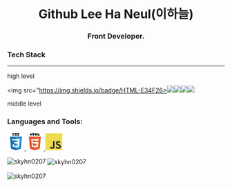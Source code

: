 
<h1 align="center">Github Lee Ha Neul(이하늘)</h1>
<h3 align="center">Front Developer.</h3>


<h3 align="left">Tech Stack</h3>
<hr>
<p align="left">high level</p>
<span>
  
<img src="https://img.shields.io/badge/HTML-E34F26><img src="https://img.shields.io/badge/HTML-E34F26"><img src="https://img.shields.io/badge/HTML-E34F26"><img src="https://img.shields.io/badge/HTML-E34F26"><img src="https://img.shields.io/badge/HTML-E34F26">
<p align="left">middle level</p>
</span>



<h3 align="left">Languages and Tools:</h3>
<p align="left"> <a href="https://www.w3schools.com/css/" target="_blank" rel="noreferrer"> <img src="https://raw.githubusercontent.com/devicons/devicon/master/icons/css3/css3-original-wordmark.svg" alt="css3" width="40" height="40"/> </a> <a href="https://www.w3.org/html/" target="_blank" rel="noreferrer"> <img src="https://raw.githubusercontent.com/devicons/devicon/master/icons/html5/html5-original-wordmark.svg" alt="html5" width="40" height="40"/> </a> <a href="https://developer.mozilla.org/en-US/docs/Web/JavaScript" target="_blank" rel="noreferrer"> <img src="https://raw.githubusercontent.com/devicons/devicon/master/icons/javascript/javascript-original.svg" alt="javascript" width="40" height="40"/> </a> </p>

<p><img align="left" src="https://github-readme-stats.vercel.app/api/top-langs?username=skyhn0207&show_icons=true&locale=en&layout=compact" alt="skyhn0207" /></p>

<p>&nbsp;<img align="center" src="https://github-readme-stats.vercel.app/api?username=skyhn0207&show_icons=true&locale=en" alt="skyhn0207" /></p>

<p><img align="center" src="https://github-readme-streak-stats.herokuapp.com/?user=skyhn0207&" alt="skyhn0207" /></p>
